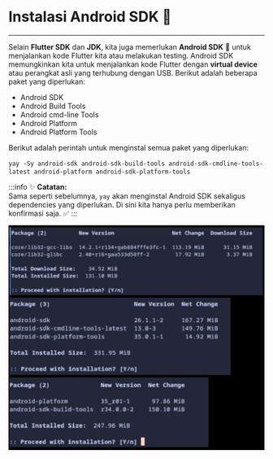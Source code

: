 <br>
<br>

# Instalasi Android SDK :wrench:
---
Selain **Flutter SDK** dan **JDK**, kita juga memerlukan **Android SDK** :robot: untuk menjalankan kode Flutter kita atau melakukan testing. Android SDK memungkinkan kita untuk menjalankan kode Flutter dengan **virtual device** atau perangkat asli yang terhubung dengan USB. Berikut adalah beberapa paket yang diperlukan:

- Android SDK
- Android Build Tools
- Android cmd-line Tools
- Android Platform
- Android Platform Tools

Berikut adalah perintah untuk menginstal semua paket yang diperlukan:

```shell
yay -Sy android-sdk android-sdk-build-tools android-sdk-cmdline-tools-latest android-platform android-sdk-platform-tools
```

:::info :sparkles: **Catatan:**  
Sama seperti sebelumnya, `yay` akan menginstal Android SDK sekaligus dependencies yang diperlukan. Di sini kita hanya perlu memberikan konfirmasi saja. :white_check_mark:
:::

<img src="https://raw.githubusercontent.com/rizkia-as-actmp/kuliah_5_justdoit/refs/heads/main/docs/assets/1734328213010.jpg" width="600">

